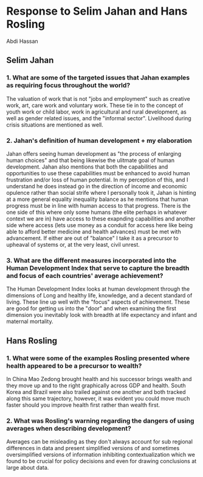 # Response to Selim Jahan and Hans Rosling


Abdi Hassan

## Selim Jahan

### 1. What are some of the targeted issues that Jahan examples as requiring  focus throughout the world?

  The valuation of work that is not "jobs and employment" such as creative work, art, care work and voluntary work. These tie in to the concept of youth work or child labor, work in agricultural and rural development, as well as gender related issues, and the "informal sector". Livelihood during crisis situations are mentioned as well.
  
### 2. Jahan's definition of human development + my elaboration

  Jahan offers seeing human development as "the process of enlarging human choices" and that being likewise the ulitmate goal of human development. Jahan also mentions that both the capabilities and opportunities to use these capabilities must be enhanced to avoid human frustration and/or loss of human potential. In my perception of this, and I understand he does instead go in the direction of income and economic opulence rather than social strife where I personally took it, Jahan is hinting at a more general equality inequality balance as he mentions that human progress must be in line with human access to that progress. There is the one side of this where only some humans (the elite perhaps in whatever context we are in) have access to these exapnding capabilities and another side where access (lets use money as a conduit for access here like being able to afford better medicine and health advances) must be met with advancement. If either are out of "balance" I take it as a precursor to upheaval of systems or, at the very least, civil unrest.
  
### 3. What are the different measures incorporated into the Human Development Index that serve to capture the breadth and focus of each countries' average achievement?

  The Human Development Index looks at human development through the dimensions of Long and healthy life, knowledge, and a decent standard of living. These line up well with the "focus" aspects of achievement. These are good for getting us into the "door" and when examining the first dimension you inevitably look with breadth at life expectancy and infant and maternal mortality.
  
## Hans Rosling

### 1. What were some of the examples Rosling presented where health appeared to be a precursor to wealth?
  
  In China Mao Zedong brought health and his successor brings wealth and they move up and to the right graphically across GDP and health. South Korea and Brazil were also trailed against one another and both tracked along this same trajectory, however, it was evident you could move much faster should you improve health first rather than wealth first.
  
### 2. What was Rosling's warning regarding the dangers of using averages when describing development?
 
 Averages can be misleading as they don't always account for sub regional differences in data and present simplified versions of and sometimes oversimplified versions of information inhibiting contextualization which we found to be crucial for policy decisions and even for drawing conclusions at large about data.

